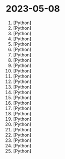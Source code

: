 # 2023-05-08

1. [](https://github.comundefined "Generate 3D objects conditioned on text or images") [Python]
2. [](https://github.comundefined "LLM training code for MosaicML foundation models") [Python]
3. [](https://github.comundefined "Home of StarCoder: fine-tuning & inference!") [Python]
4. [](https://github.comundefined "中文LLaMA&Alpaca大语言模型+本地CPU/GPU部署 (Chinese LLaMA & Alpaca LLMs)") [Python]
5. [](https://github.comundefined "ChatGLM-6B: An Open Bilingual Dialogue Language Model | 开源双语对话语言模型") [Python]
6. [](https://github.comundefined "langchain-ChatGLM, local knowledge based ChatGLM with langchain ｜ 基于本地知识的 ChatGLM 问答") [Python]
7. [](https://github.comundefined "DeepSpeed is a deep learning optimization library that makes distributed training and inference easy, efficient, and effective.") [Python]
8. [](https://github.comundefined "A gradio web UI for running Large Language Models like LLaMA, llama.cpp, GPT-J, Pythia, OPT, and GALACTICA.") [Python]
9. [](https://github.comundefined "Wechat robot based on ChatGPT, which using OpenAI api and itchat library. 使用ChatGPT搭建微信聊天机器人，基于GPT3.5/4.0 API实现，支持个人微信、公众号、企业微信部署，能处理文本、语音和图片，访问操作系统和互联网。") [Python]
10. [](https://github.comundefined "Inference code for LLaMA models") [Python]
11. [](https://github.comundefined "An AI-app that allows you to upload a PDF and ask questions about it. It uses OpenAI's LLMs to generate a response.") [Python]
12. [](https://github.comundefined "An AutoGPT agent that controls Chrome on your desktop") [Python]
13. [](https://github.comundefined "Code and documentation to train Stanford's Alpaca models, and generate the data.") [Python]
14. [](https://github.comundefined "gpt4all: an ecosystem of open-source chatbots trained on a massive collections of clean assistant data including code, stories and dialogue") [Python]
15. [](https://github.comundefined "🚀 一键部署！真正的 AI 聊天机器人！支持ChatGPT、文心一言、Bing、Bard、ChatGLM、POE，多账号，人设调教，虚拟女仆、图片渲染、语音发送 | 支持 QQ、Telegram、Discord、微信 等平台") [Python]
16. [](https://github.comundefined "🤗 PEFT: State-of-the-art Parameter-Efficient Fine-Tuning.") [Python]
17. [](https://github.comundefined "An open-source tool-augmented conversational language model from Fudan University") [Python]
18. [](https://github.comundefined "Pandas AI is a Python library that integrates generative artificial intelligence capabilities into Pandas, making dataframes conversational") [Python]
19. [](https://github.comundefined "An open platform for training, serving, and evaluating large languages. Release repo for Vicuna and FastChat-T5.") [Python]
20. [](https://github.comundefined "为GPT/GLM提供图形交互界面，特别优化论文阅读润色体验，模块化设计支持自定义快捷按钮&函数插件，支持代码块表格显示，Tex公式双显示，新增Python和C++项目剖析&自译解功能，PDF/LaTex论文翻译&总结功能，支持并行问询多种LLM模型，支持清华chatglm等本地模型。兼容复旦MOSS, llama, rwkv, 盘古等。") [Python]
21. [](https://github.comundefined "8-bit CUDA functions for PyTorch") [Python]
22. [](https://github.comundefined "Personalize Segment Anything Model (SAM) with 1 shot in 10 seconds") [Python]
23. [](https://github.comundefined "🚀AI拟声: 5秒内克隆您的声音并生成任意语音内容 Clone a voice in 5 seconds to generate arbitrary speech in real-time") [Python]
24. [](https://github.comundefined "so-vits-svc fork with realtime support, improved interface and more features.") [Python]
25. [](https://github.comundefined "State-of-the-art 2D and 3D Face Analysis Project") [Python]

